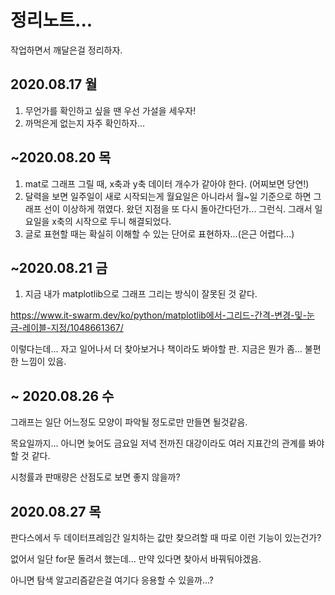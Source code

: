 # 정리노트...

작업하면서 깨달은걸 정리하자.

## 2020.08.17 월

1. 무언가를 확인하고 싶을 땐 우선 가설을 세우자!
2. 까먹은게 없는지 자주 확인하자...

## ~2020.08.20 목

1. mat로 그래프 그릴 때, x축과 y축 데이터 개수가 같아야 한다. (어찌보면 당연!)
2. 달력을 보면 일주일이 새로 시작되는게 월요일은 아니라서 월~일 기준으로 하면 그래프 선이 이상하게 꺾였다. 왔던 지점을 또 다시 돌아간다던가... 그런식. 그래서 일요일을 x축의 시작으로 두니 해결되었다.
3. 글로 표현할 때는 확실히 이해할 수 있는 단어로 표현하자...(은근 어렵다...)

## ~2020.08.21 금

1. 지금 내가 matplotlib으로 그래프 그리는 방식이 잘못된 것 같다. 

https://www.it-swarm.dev/ko/python/matplotlib에서-그리드-간격-변경-및-눈금-레이블-지정/1048661367/

이렇다는데... 자고 일어나서 더 찾아보거나 책이라도 봐야할 판. 지금은 뭔가 좀... 불편한 느낌이 있음.

## ~ 2020.08.26 수

그래프는 일단 어느정도 모양이 파악될 정도로만 만들면 될것같음.

목요일까지... 아니면 늦어도 금요일 저녁 전까진 대강이라도 여러 지표간의 관계를 봐야할 것 같다.

시청률과 판매량은 산점도로 보면 좋지 않을까?

## 2020.08.27 목

판다스에서 두 데이터프레임간 일치하는 값만 찾으려할 때 따로 이런 기능이 있는건가?

없어서 일단 for문 돌려서 했는데... 만약 있다면 찾아서 바꿔둬야겠음. 

아니면 탐색 알고리즘같은걸 여기다 응용할 수 있을까...?

